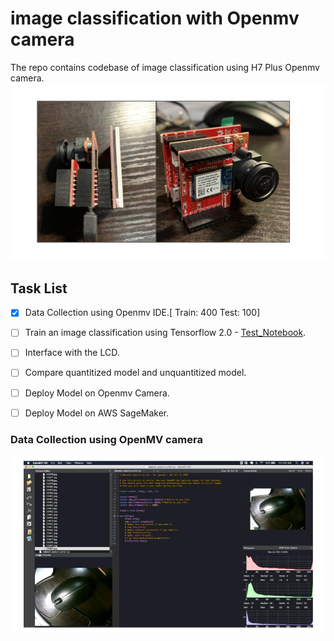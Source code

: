 # image classification with Openmv camera
The repo contains codebase of image classification using H7 Plus Openmv camera. 
![Openmv](/asset/openmv1.jpg)

 
## Task List
- [x] Data Collection using Openmv IDE.[ Train: 400 Test: 100]
- [ ] Train an image classification using Tensorflow 2.0 - [Test_Notebook](https://github.com/gigwegbe/airbnb-amenity-detection/blob/master/test_images.ipynb).
- [ ] Interface with the LCD. 
- [ ] Compare quantitized model and unquantitized model.
- [ ] Deploy Model on Openmv Camera. 
- [ ] Deploy Model on AWS SageMaker.


### Data Collection using OpenMV camera
![data_collection](/asset/data_collection.jpg)

